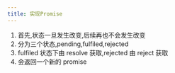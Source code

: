 ```yaml
---
title: 实现Promise
---
```


1. 首先,状态一旦发生改变,后续再也不会发生改变
2. 分为三个状态,pending,fulfiled,rejected
3. fulfiled 状态下由 resolve 获取,rejected 由 reject 获取
4. 会返回一个新的 promise
